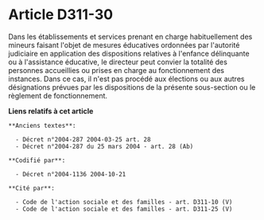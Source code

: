 # Article D311-30

Dans les établissements et services prenant en charge habituellement des mineurs faisant l'objet de mesures éducatives
ordonnées par l'autorité judiciaire en application des dispositions relatives à l'enfance délinquante ou à l'assistance
éducative, le directeur peut convier la totalité des personnes accueillies ou prises en charge au fonctionnement des
instances. Dans ce cas, il n'est pas procédé aux élections ou aux autres désignations prévues par les dispositions de la
présente sous-section ou le règlement de fonctionnement.

**Liens relatifs à cet article**

	**Anciens textes**:

	  - Décret n°2004-287 2004-03-25 art. 28
	  - Décret n°2004-287 du 25 mars 2004 - art. 28 (Ab)

	**Codifié par**:

	  - Décret n°2004-1136 2004-10-21

	**Cité par**:

	  - Code de l'action sociale et des familles - art. D311-10 (V)
	  - Code de l'action sociale et des familles - art. D311-25 (V)
